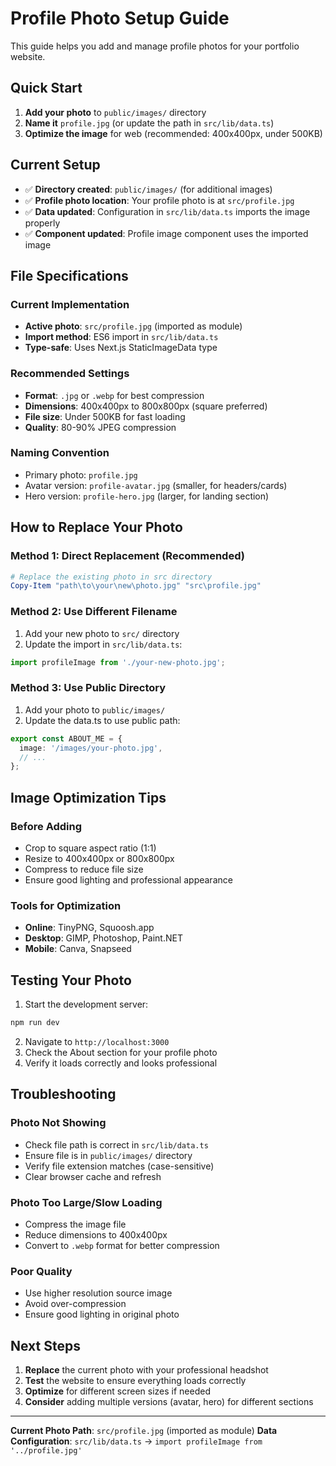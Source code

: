 # Profile Photo Setup Guide

This guide helps you add and manage profile photos for your portfolio website.

## Quick Start

1. **Add your photo** to `public/images/` directory
2. **Name it** `profile.jpg` (or update the path in `src/lib/data.ts`)
3. **Optimize the image** for web (recommended: 400x400px, under 500KB)

## Current Setup

- ✅ **Directory created**: `public/images/` (for additional images)
- ✅ **Profile photo location**: Your profile photo is at `src/profile.jpg`
- ✅ **Data updated**: Configuration in `src/lib/data.ts` imports the image properly
- ✅ **Component updated**: Profile image component uses the imported image

## File Specifications

### Current Implementation
- **Active photo**: `src/profile.jpg` (imported as module)
- **Import method**: ES6 import in `src/lib/data.ts`
- **Type-safe**: Uses Next.js StaticImageData type

### Recommended Settings
- **Format**: `.jpg` or `.webp` for best compression
- **Dimensions**: 400x400px to 800x800px (square preferred)
- **File size**: Under 500KB for fast loading
- **Quality**: 80-90% JPEG compression

### Naming Convention
- Primary photo: `profile.jpg`
- Avatar version: `profile-avatar.jpg` (smaller, for headers/cards)
- Hero version: `profile-hero.jpg` (larger, for landing section)

## How to Replace Your Photo

### Method 1: Direct Replacement (Recommended)
```powershell
# Replace the existing photo in src directory
Copy-Item "path\to\your\new\photo.jpg" "src\profile.jpg"
```

### Method 2: Use Different Filename
1. Add your new photo to `src/` directory
2. Update the import in `src/lib/data.ts`:
```typescript
import profileImage from './your-new-photo.jpg';
```

### Method 3: Use Public Directory
1. Add your photo to `public/images/`
2. Update the data.ts to use public path:
```typescript
export const ABOUT_ME = {
  image: '/images/your-photo.jpg',
  // ...
};
```

## Image Optimization Tips

### Before Adding
- Crop to square aspect ratio (1:1)
- Resize to 400x400px or 800x800px
- Compress to reduce file size
- Ensure good lighting and professional appearance

### Tools for Optimization
- **Online**: TinyPNG, Squoosh.app
- **Desktop**: GIMP, Photoshop, Paint.NET
- **Mobile**: Canva, Snapseed

## Testing Your Photo

1. Start the development server:
```bash
npm run dev
```

2. Navigate to `http://localhost:3000`
3. Check the About section for your profile photo
4. Verify it loads correctly and looks professional

## Troubleshooting

### Photo Not Showing
- Check file path is correct in `src/lib/data.ts`
- Ensure file is in `public/images/` directory
- Verify file extension matches (case-sensitive)
- Clear browser cache and refresh

### Photo Too Large/Slow Loading
- Compress the image file
- Reduce dimensions to 400x400px
- Convert to `.webp` format for better compression

### Poor Quality
- Use higher resolution source image
- Avoid over-compression
- Ensure good lighting in original photo

## Next Steps

1. **Replace** the current photo with your professional headshot
2. **Test** the website to ensure everything loads correctly
3. **Optimize** for different screen sizes if needed
4. **Consider** adding multiple versions (avatar, hero) for different sections

---

**Current Photo Path**: `src/profile.jpg` (imported as module)
**Data Configuration**: `src/lib/data.ts` → `import profileImage from '../profile.jpg'`
